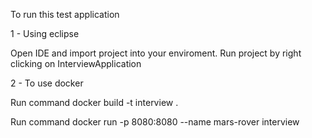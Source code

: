 To run this test application

1 - Using eclipse

Open IDE and import project into your enviroment.
Run project by right clicking on InterviewApplication

2 - To use docker
 
 Run command 
 docker build -t interview .
 
 Run command 
 docker run -p 8080:8080  --name mars-rover interview
 